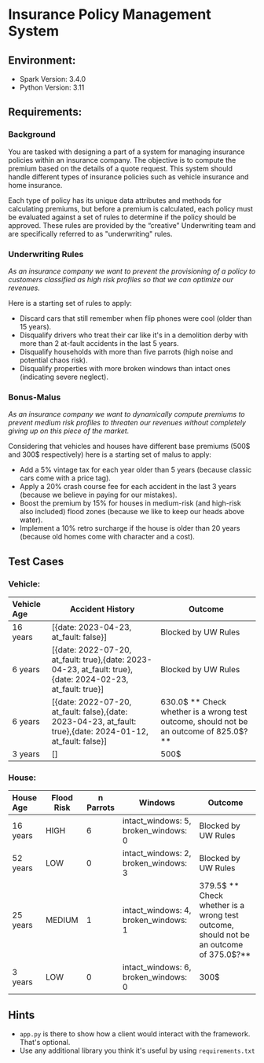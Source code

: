 # Insurance Policy Management System

## Environment:
- Spark Version: 3.4.0
- Python Version: 3.11

## Requirements:
### Background
You are tasked with designing a part of a system for managing insurance policies within an insurance company. The objective is to compute the premium based on the details of a quote request. This system should handle different types of insurance policies such as vehicle insurance and home insurance.

Each type of policy has its unique data attributes and methods for calculating premiums, but before a premium is calculated, each policy must be evaluated against a set of rules to determine if the policy should be approved. These rules are provided by the “creative” Underwriting team and are specifically referred to as "underwriting" rules.


### Underwriting Rules

*As an insurance company we want to prevent the provisioning of a policy to customers classified as high risk profiles so that we can optimize our revenues.*

Here is a starting set of rules to apply:
* Discard cars that still remember when flip phones were cool (older than 15 years).
* Disqualify drivers who treat their car like it's in a demolition derby with more than 2 at-fault accidents in the last 5 years.
* Disqualify households with more than five parrots (high noise and potential chaos risk).
* Disqualify properties with more broken windows than intact ones (indicating severe neglect).


### Bonus-Malus

*As an insurance company we want to dynamically compute premiums to prevent medium risk profiles to threaten our revenues without completely giving up on this piece of the market.*

Considering that vehicles and houses have different base premiums (500$ and 300$ respectively) here is a starting set of malus to apply:
* Add a 5% vintage tax for each year older than 5 years (because classic cars come with a price tag).
* Apply a 20% crash course fee for each accident in the last 3 years (because we believe in paying for our mistakes).
* Boost the premium by 15% for houses in medium-risk (and high-risk also included) flood zones (because we like to keep our heads above water). 
* Implement a 10% retro surcharge if the house is older than 20 years (because old homes come with character and a cost).



## Test Cases

### Vehicle:

| Vehicle Age  | Accident History | Outcome |
|:-------------|------------------|--------|
| 16 years     | [{date: 2023-04-23, at_fault: false}] | Blocked by UW Rules |
| 6 years     | [{date: 2022-07-20, at_fault: true},{date: 2023-04-23, at_fault: true},{date: 2024-02-23, at_fault: true}] | Blocked by UW Rules |
| 6 years     | [{date: 2022-07-20, at_fault: false},{date: 2023-04-23, at_fault: true},{date: 2024-01-12, at_fault: false}] | 630.0$ ** Check whether is a wrong test outcome, should not be an outcome of 825.0$?**|
| 3 years     | [] | 500$ |

### House:

| House Age  | Flood Risk | n Parrots | Windows | Outcome |
|:---|---|---|---|---|
| 16 years     | HIGH               | 6 | intact_windows: 5, broken_windows: 0 | Blocked by UW Rules |
| 52 years     | LOW                | 0 | intact_windows: 2, broken_windows: 3 | Blocked by UW Rules |
| 25 years     | MEDIUM | 1 | intact_windows: 4, broken_windows: 1 | 379.5$ ** Check whether is a wrong test outcome, should not be an outcome of 375.0$?** |
| 3 years     | LOW | 0 | intact_windows: 6, broken_windows: 0 | 300$ |

## Hints
- `app.py` is there to show how a client would interact with the framework. That's optional.
- Use any additional library you think it's useful by using `requirements.txt`
